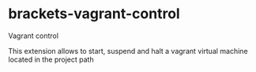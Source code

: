 brackets-vagrant-control
========================

Vagrant control

  This extension allows to start, suspend and halt a vagrant virtual machine located in the project path
